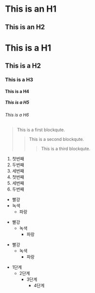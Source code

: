 This is an H1
=============
This is an H2
-------------
# This is a H1
## This is a H2
### This is a H3
#### This is a H4
##### This is a H5
###### This is a H6
> This is a first blockqute.
>	> This is a second blockqute.
>	>	> This is a third blockqute.
1. 첫번째
2. 두번째
3. 세번째
  1. 첫번째
  3. 세번째
  2. 두번째
* 빨강
* 녹색
  * 파랑

+ 빨강
  + 녹색
    + 파랑

- 빨강
  - 녹색
    - 파랑
* 1단계
  - 2단계
    + 3단계
      + 4단계
